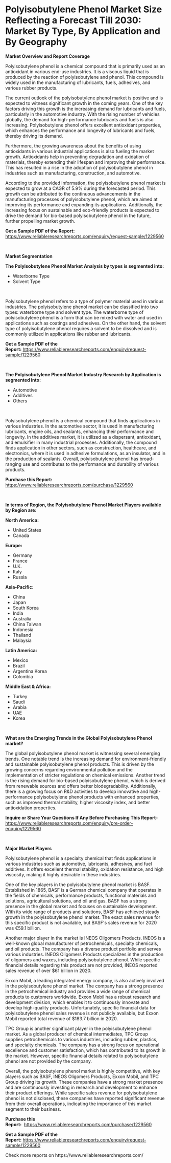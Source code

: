 <p><h1>Polyisobutylene Phenol Market Size Reflecting a Forecast Till 2030: Market By Type, By Application and By Geography</h1></p><p><strong>Market Overview and Report Coverage</strong></p>
<p><p>Polyisobutylene phenol is a chemical compound that is primarily used as an antioxidant in various end-use industries. It is a viscous liquid that is produced by the reaction of polyisobutylene and phenol. This compound is widely used in the manufacturing of lubricants, fuels, adhesives, and various rubber products.</p><p>The current outlook of the polyisobutylene phenol market is positive and is expected to witness significant growth in the coming years. One of the key factors driving this growth is the increasing demand for lubricants and fuels, particularly in the automotive industry. With the rising number of vehicles globally, the demand for high-performance lubricants and fuels is also increasing. Polyisobutylene phenol offers excellent antioxidant properties, which enhances the performance and longevity of lubricants and fuels, thereby driving its demand.</p><p>Furthermore, the growing awareness about the benefits of using antioxidants in various industrial applications is also fueling the market growth. Antioxidants help in preventing degradation and oxidation of materials, thereby extending their lifespan and improving their performance. This has resulted in a rise in the adoption of polyisobutylene phenol in industries such as manufacturing, construction, and automotive.</p><p>According to the provided information, the polyisobutylene phenol market is expected to grow at a CAGR of 5.9% during the forecasted period. This growth can be attributed to the continuous advancements in the manufacturing processes of polyisobutylene phenol, which are aimed at improving its performance and expanding its applications. Additionally, the increasing focus on sustainable and eco-friendly products is expected to drive the demand for bio-based polyisobutylene phenol in the future, further propelling market growth.</p></p>
<p><strong>Get a Sample PDF of the Report:</strong> <a href="https://www.reliableresearchreports.com/enquiry/request-sample/1229560">https://www.reliableresearchreports.com/enquiry/request-sample/1229560</a></p>
<p>&nbsp;</p>
<p><strong>Market Segmentation</strong></p>
<p><strong>The Polyisobutylene Phenol Market Analysis by types is segmented into:</strong></p>
<p><ul><li>Waterborne Type</li><li>Solvent Type</li></ul></p>
<p>&nbsp;</p>
<p><p>Polyisobutylene phenol refers to a type of polymer material used in various industries. The polyisobutylene phenol market can be classified into two types: waterborne type and solvent type. The waterborne type of polyisobutylene phenol is a form that can be mixed with water and used in applications such as coatings and adhesives. On the other hand, the solvent type of polyisobutylene phenol requires a solvent to be dissolved and is commonly utilized in applications like rubber and lubricants.</p></p>
<p><strong>Get a Sample PDF of the Report:</strong>&nbsp;<a href="https://www.reliableresearchreports.com/enquiry/request-sample/1229560">https://www.reliableresearchreports.com/enquiry/request-sample/1229560</a></p>
<p>&nbsp;</p>
<p><strong>The Polyisobutylene Phenol Market Industry Research by Application is segmented into:</strong></p>
<p><ul><li>Automotive</li><li>Additives</li><li>Others</li></ul></p>
<p>&nbsp;</p>
<p><p>Polyisobutylene phenol is a chemical compound that finds applications in various industries. In the automotive sector, it is used in manufacturing lubricants, engine oils, and sealants, enhancing their performance and longevity. In the additives market, it is utilized as a dispersant, antioxidant, and emulsifier in many industrial processes. Additionally, the compound finds application in other sectors, such as construction, healthcare, and electronics, where it is used in adhesive formulations, as an insulator, and in the production of sealants. Overall, polyisobutylene phenol has broad-ranging use and contributes to the performance and durability of various products.</p></p>
<p><strong>Purchase this Report:</strong>&nbsp; <a href="https://www.reliableresearchreports.com/purchase/1229560">https://www.reliableresearchreports.com/purchase/1229560</a></p>
<p>&nbsp;</p>
<p><strong>In terms of Region, the Polyisobutylene Phenol Market Players available by Region are:</strong></p>
<p>
    <p> <strong> North America: </strong>
        <ul>
            <li>United States</li>
            <li>Canada</li>
        </ul>
        </p> 
    <p> <strong> Europe: </strong>
        <ul>
            <li>Germany</li>
            <li>France</li>
            <li>U.K.</li>
            <li>Italy</li>
            <li>Russia</li>
        </ul>
        </p> 
    <p> <strong> Asia-Pacific: </strong>
        <ul>
            <li>China</li>
            <li>Japan</li>
            <li>South Korea</li>
            <li>India</li>
            <li>Australia</li>
            <li>China Taiwan</li>
            <li>Indonesia</li>
            <li>Thailand</li>
            <li>Malaysia</li>
        </ul>
        </p> 
    <p> <strong> Latin America: </strong>
        <ul>
            <li>Mexico</li>
            <li>Brazil</li>
            <li>Argentina Korea</li>
            <li>Colombia</li>
        </ul>
        </p> 
    <p> <strong> Middle East & Africa: </strong>
        <ul>
            <li>Turkey</li>
            <li>Saudi</li>
            <li>Arabia</li>
            <li>UAE</li>
            <li>Korea</li>
        </ul>
    </p>
    </p>
<p>&nbsp;</p>
<p><strong>What are the Emerging Trends in the Global Polyisobutylene Phenol market?</strong></p>
<p><p>The global polyisobutylene phenol market is witnessing several emerging trends. One notable trend is the increasing demand for environment-friendly and sustainable polyisobutylene phenol products. This is driven by the growing concerns regarding environmental pollution and the implementation of stricter regulations on chemical emissions. Another trend is the rising demand for bio-based polyisobutylene phenol, which is derived from renewable sources and offers better biodegradability. Additionally, there is a growing focus on R&D activities to develop innovative and high-performance polyisobutylene phenol products with enhanced properties, such as improved thermal stability, higher viscosity index, and better antioxidation properties.</p></p>
<p><strong>Inquire or Share Your Questions If Any Before Purchasing This Report</strong>- <a href="https://www.reliableresearchreports.com/enquiry/pre-order-enquiry/1229560">https://www.reliableresearchreports.com/enquiry/pre-order-enquiry/1229560</a></p>
<p>&nbsp;</p>
<p><strong>Major Market Players</strong></p>
<p><p>Polyisobutylene phenol is a specialty chemical that finds applications in various industries such as automotive, lubricants, adhesives, and fuel additives. It offers excellent thermal stability, oxidation resistance, and high viscosity, making it highly desirable in these industries.</p><p>One of the key players in the polyisobutylene phenol market is BASF. Established in 1865, BASF is a German chemical company that operates in the fields of chemicals, performance products, functional materials and solutions, agricultural solutions, and oil and gas. BASF has a strong presence in the global market and focuses on sustainable development. With its wide range of products and solutions, BASF has achieved steady growth in the polyisobutylene phenol market. The exact sales revenue for this specific product is not available, but BASF's sales revenue for 2020 was €59.1 billion.</p><p>Another major player in the market is INEOS Oligomers Products. INEOS is a well-known global manufacturer of petrochemicals, specialty chemicals, and oil products. The company has a diverse product portfolio and serves various industries. INEOS Oligomers Products specializes in the production of oligomers and waxes, including polyisobutylene phenol. While specific financial details regarding this product are not provided, INEOS reported sales revenue of over $61 billion in 2020.</p><p>Exxon Mobil, a leading integrated energy company, is also actively involved in the polyisobutylene phenol market. The company has a strong presence in the petrochemical industry and provides a wide range of chemical products to customers worldwide. Exxon Mobil has a robust research and development division, which enables it to continuously innovate and develop high-quality products. Unfortunately, specific financial data for polyisobutylene phenol sales revenue is not publicly available, but Exxon Mobil reported total revenue of $183.7 billion in 2020.</p><p>TPC Group is another significant player in the polyisobutylene phenol market. As a global producer of chemical intermediates, TPC Group supplies petrochemicals to various industries, including rubber, plastics, and specialty chemicals. The company has a strong focus on operational excellence and customer satisfaction, which has contributed to its growth in the market. However, specific financial details related to polyisobutylene phenol are not provided by the company.</p><p>Overall, the polyisobutylene phenol market is highly competitive, with key players such as BASF, INEOS Oligomers Products, Exxon Mobil, and TPC Group driving its growth. These companies have a strong market presence and are continuously investing in research and development to enhance their product offerings. While specific sales revenue for polyisobutylene phenol is not disclosed, these companies have reported significant revenue from their overall operations, indicating the importance of this market segment to their business.</p></p>
<p><strong>Purchase this Report:</strong>&nbsp;&nbsp;<a href="https://www.reliableresearchreports.com/purchase/1229560">https://www.reliableresearchreports.com/purchase/1229560</a></p>
<p></p>
<p><strong>Get a Sample PDF of the Report:</strong>&nbsp;<a href="https://www.reliableresearchreports.com/enquiry/request-sample/1229560">https://www.reliableresearchreports.com/enquiry/request-sample/1229560</a></p>
<p>Check more reports on https://www.reliableresearchreports.com/</p>
